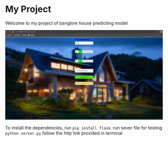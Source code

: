 # My Project

Welcome to my  project of banglore house predicting model

![Project Image](client/pic.png)

To install the dependencies, run `pip install flask`.
run sever file for testing `python server.py`
follow the http link provided in terminal
